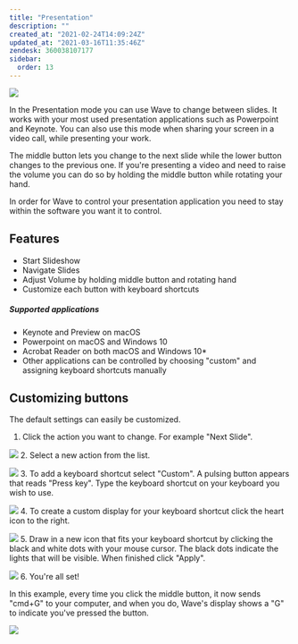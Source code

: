 ```yaml
---
title: "Presentation"
description: ""
created_at: "2021-02-24T14:09:24Z"
updated_at: "2021-03-16T11:35:46Z"
zendesk: 360038107177
sidebar:
  order: 13
---
```


![](../../../assets/images/wave-for-work-presentation.png)

In the Presentation mode you can use Wave to change between slides. It works with your most used presentation applications such as Powerpoint and Keynote. You can also use this mode when sharing your screen in a video call, while presenting your work.

The middle button lets you change to the next slide while the lower button changes to the previous one. If you're presenting a video and need to raise the volume you can do so by holding the middle button while rotating your hand.

In order for Wave to control your presentation application you need to stay within the software you want it to control.

## Features

- Start Slideshow
- Navigate Slides
- Adjust Volume by holding middle button and rotating hand
- Customize each button with keyboard shortcuts

##### Supported applications

- Keynote and Preview on macOS
- Powerpoint on macOS and Windows 10
- Acrobat Reader on both macOS and Windows 10\*
- Other applications can be controlled by choosing "custom" and assigning keyboard shortcuts manually

## Customizing buttons

The default settings can easily be customized.

1. Click the action you want to change. For example "Next Slide".

![](../../../assets/images/article_360017912597_image_1.png) 2. Select a new action from the list.

![](../../../assets/images/article_360017912597_image_2.png) 3. To add a keyboard shortcut select "Custom". A pulsing button appears that reads "Press key". Type the keyboard shortcut on your keyboard you wish to use.

![](../../../assets/images/article_360017912597_image_3.png) 4. To create a custom display for your keyboard shortcut click the heart icon to the right.

![](../../../assets/images/article_360017912597_image_4.png) 5. Draw in a new icon that fits your keyboard shortcut by clicking the black and white dots with your mouse cursor. The black dots indicate the lights that will be visible. When finished click "Apply".

![](../../../assets/images/article_360017912597_image_5.png) 6. You're all set!

In this example, every time you click the middle button, it now sends "cmd+G" to your computer, and when you do, Wave's display shows a "G" to indicate you've pressed the button.

![](../../../assets/images/article_360017912597_image_6.png)
